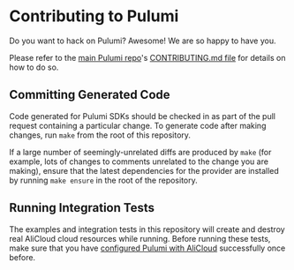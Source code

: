 # Contributing to Pulumi

Do you want to hack on Pulumi?  Awesome!  We are so happy to have you.

Please refer to the [main Pulumi repo](https://github.com/pulumi/pulumi/)'s [CONTRIBUTING.md file](
https://github.com/pulumi/pulumi/blob/master/CONTRIBUTING.md) for details on how to do so.

## Committing Generated Code

Code generated for Pulumi SDKs should be checked in as part of the pull request containing a
particular change. To generate code after making changes, run `make` from the root of this
repository.

If a large number of seemingly-unrelated diffs are produced by `make` (for example, lots of changes
to comments unrelated to the change you are making), ensure that the latest dependencies for the
provider are installed by running `make ensure` in the root of the repository.

## Running Integration Tests

The examples and integration tests in this repository will create and destroy real AliCloud
cloud resources while running. Before running these tests, make sure that you have
[configured Pulumi with AliCloud](https://pulumi.io/install/alicloud.html) successfully once before.
